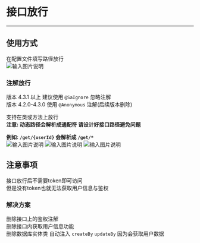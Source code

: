 # 接口放行
- - -
## 使用方式

在配置文件填写路径放行<br>
![输入图片说明](https://images.gitee.com/uploads/images/2022/0528/231537_57baa4ac_1766278.png "屏幕截图.png")

### 注解放行
版本 4.3.1 以上 建议使用 `@SaIgnore` 忽略注解<br>
版本 4.2.0-4.3.0 使用 `@Anonymous` 注解(后续版本删除)

支持在类或方法上放行<br>
**注意: 动态路径会解析成通配符 请设计好接口路径避免问题**

**例如: `/get/{userId}` 会解析成 `/get/*`**<br>
![输入图片说明](https://foruda.gitee.com/images/1666595109409104199/5b7d75c7_1766278.png "屏幕截图")
![输入图片说明](https://images.gitee.com/uploads/images/2022/0528/231730_e1054ff5_1766278.png "屏幕截图.png")
![输入图片说明](https://images.gitee.com/uploads/images/2022/0528/231747_bac32888_1766278.png "屏幕截图.png")

## 注意事项

接口放行后不需要token即可访问<br>
但是没有token也就无法获取用户信息与鉴权

### 解决方案
删除接口上的鉴权注解<br>
删除接口内获取用户信息功能<br>
删除数据库实体类 自动注入 `createBy` `updateBy` 因为会获取用户数据